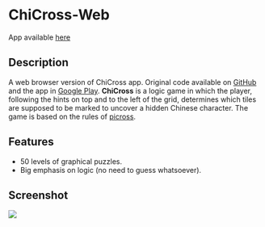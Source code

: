 # ChiCross-Web

App available [here](https://chicross.netlify.app/)

## Description

A web browser version of ChiCross app. Original code available on [GitHub](https://github.com/Tragikomedia/ChiCross) and the app in [Google Play](https://play.google.com/store/apps/details?id=pl.tragikomedia.chinese_picross).
**ChiCross** is a logic game in which the player, following the hints on top and to the left of the grid, determines which tiles are supposed to be marked to uncover a hidden Chinese character. The game is based on the rules of [picross](https://en.wikipedia.org/wiki/Nonogram).

## Features

* 50 levels of graphical puzzles.
* Big emphasis on logic (no need to guess whatsoever). 

## Screenshot
<img src="https://user-images.githubusercontent.com/62154148/100514820-008cdc00-3178-11eb-8226-886676194899.png"/>
